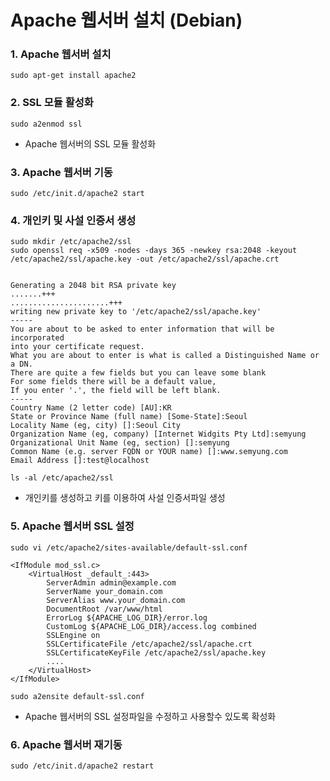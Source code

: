 Apache 웹서버 설치 (Debian)
=============

### 1. Apache 웹서버 설치
```
sudo apt-get install apache2
```

### 2. SSL 모듈 활성화
```
sudo a2enmod ssl
```

+ Apache 웹서버의 SSL 모듈 활성화


### 3. Apache 웹서버 기동
```
sudo /etc/init.d/apache2 start
```

### 4. 개인키 및 사설 인증서 생성
```
sudo mkdir /etc/apache2/ssl
sudo openssl req -x509 -nodes -days 365 -newkey rsa:2048 -keyout /etc/apache2/ssl/apache.key -out /etc/apache2/ssl/apache.crt


Generating a 2048 bit RSA private key
.......+++
......................+++
writing new private key to '/etc/apache2/ssl/apache.key'
-----
You are about to be asked to enter information that will be incorporated
into your certificate request.
What you are about to enter is what is called a Distinguished Name or a DN.
There are quite a few fields but you can leave some blank
For some fields there will be a default value,
If you enter '.', the field will be left blank.
-----
Country Name (2 letter code) [AU]:KR
State or Province Name (full name) [Some-State]:Seoul
Locality Name (eg, city) []:Seoul City
Organization Name (eg, company) [Internet Widgits Pty Ltd]:semyung
Organizational Unit Name (eg, section) []:semyung
Common Name (e.g. server FQDN or YOUR name) []:www.semyung.com
Email Address []:test@localhost

ls -al /etc/apache2/ssl
```

+ 개인키를 생성하고 키를 이용하여 사설 인증서파일 생성


### 5. Apache 웹서버 SSL 설정
```
sudo vi /etc/apache2/sites-available/default-ssl.conf 

<IfModule mod_ssl.c>
    <VirtualHost _default_:443>
        ServerAdmin admin@example.com
        ServerName your_domain.com
        ServerAlias www.your_domain.com
        DocumentRoot /var/www/html
        ErrorLog ${APACHE_LOG_DIR}/error.log
        CustomLog ${APACHE_LOG_DIR}/access.log combined
        SSLEngine on
        SSLCertificateFile /etc/apache2/ssl/apache.crt
        SSLCertificateKeyFile /etc/apache2/ssl/apache.key
        ....
    </VirtualHost>
</IfModule>

sudo a2ensite default-ssl.conf
```

+ Apache 웹서버의 SSL 설정파일을 수정하고 사용할수 있도록 확성화


### 6. Apache 웹서버 재기동
```
sudo /etc/init.d/apache2 restart
```
